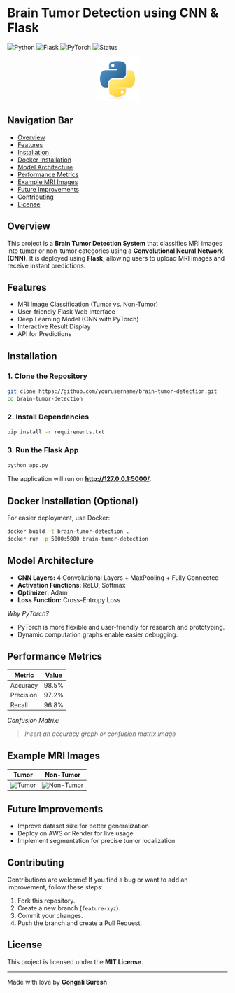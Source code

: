 # Brain Tumor Detection using CNN & Flask

![Python](https://img.shields.io/badge/Python-3.8%2B-blue)
![Flask](https://img.shields.io/badge/Flask-1.1.2-green)
![PyTorch](https://img.shields.io/badge/PyTorch-1.9-orange)
![Status](https://img.shields.io/badge/Status-Active-green)

<p align="center">
  <img src="https://raw.githubusercontent.com/devicons/devicon/master/icons/python/python-original.svg" alt="Python" width="100" height="100"/>
</p>

## Navigation Bar
- [Overview](#overview)
- [Features](#features)
- [Installation](#installation)
- [Docker Installation](#docker-installation-optional)
- [Model Architecture](#model-architecture)
- [Performance Metrics](#performance-metrics)
- [Example MRI Images](#example-mri-images)
- [Future Improvements](#future-improvements)
- [Contributing](#contributing)
- [License](#license)

## Overview
This project is a **Brain Tumor Detection System** that classifies MRI images into tumor or non-tumor categories using a **Convolutional Neural Network (CNN)**. It is deployed using **Flask**, allowing users to upload MRI images and receive instant predictions.

## Features
- MRI Image Classification (Tumor vs. Non-Tumor)
- User-friendly Flask Web Interface
- Deep Learning Model (CNN with PyTorch)
- Interactive Result Display
- API for Predictions

## Installation
### 1. Clone the Repository
```bash
git clone https://github.com/yourusername/brain-tumor-detection.git
cd brain-tumor-detection
```

### 2. Install Dependencies
```bash
pip install -r requirements.txt
```

### 3. Run the Flask App
```bash
python app.py
```
The application will run on **http://127.0.0.1:5000/**.

## Docker Installation (Optional)
For easier deployment, use Docker:
```bash
docker build -t brain-tumor-detection .
docker run -p 5000:5000 brain-tumor-detection
```

## Model Architecture
- **CNN Layers:** 4 Convolutional Layers + MaxPooling + Fully Connected
- **Activation Functions:** ReLU, Softmax
- **Optimizer:** Adam
- **Loss Function:** Cross-Entropy Loss

_Why PyTorch?_
- PyTorch is more flexible and user-friendly for research and prototyping.
- Dynamic computation graphs enable easier debugging.

## Performance Metrics
| Metric        | Value |
|--------------|-------|
| Accuracy     | 98.5% |
| Precision    | 97.2% |
| Recall       | 96.8% |

_Confusion Matrix:_
> _Insert an accuracy graph or confusion matrix image_

## Example MRI Images
Tumor | Non-Tumor
--- | ---
![Tumor](example_tumor.jpg) | ![Non-Tumor](example_nontumor.jpg)

## Future Improvements
- Improve dataset size for better generalization
- Deploy on AWS or Render for live usage
- Implement segmentation for precise tumor localization

## Contributing
Contributions are welcome! If you find a bug or want to add an improvement, follow these steps:
1. Fork this repository.
2. Create a new branch (`feature-xyz`).
3. Commit your changes.
4. Push the branch and create a Pull Request.

## License
This project is licensed under the **MIT License**.

---
Made with love by **Gongali Suresh**


